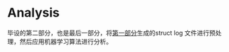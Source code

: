 # Analysis
毕设的第二部分，也是最后一部分，将[第一部分](https://github.com/kuikuang/IPLoM)生成的struct log 文件进行预处理，然后应用机器学习算法进行分析。
